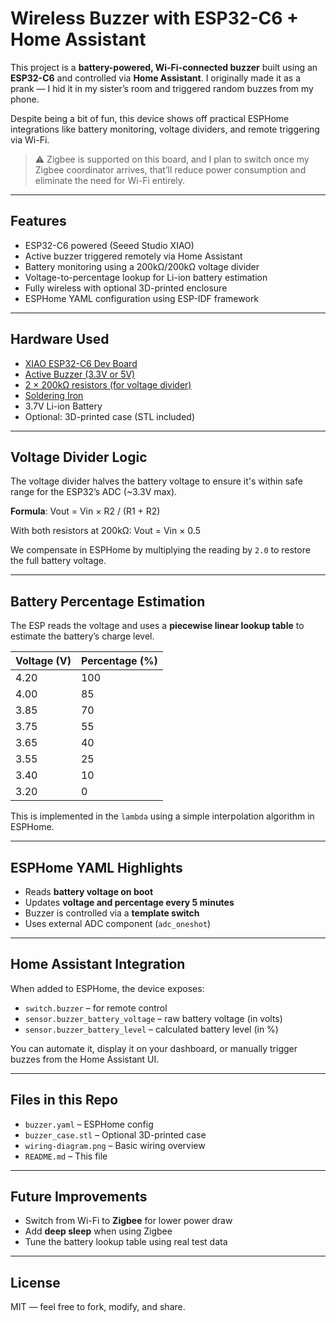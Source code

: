 # Wireless Buzzer with ESP32-C6 + Home Assistant

This project is a **battery-powered, Wi-Fi-connected buzzer** built using an **ESP32-C6** and controlled via **Home Assistant**. I originally made it as a prank — I hid it in my sister’s room and triggered random buzzes from my phone.

Despite being a bit of fun, this device shows off practical ESPHome integrations like battery monitoring, voltage dividers, and remote triggering via Wi-Fi.

> ⚠️ Zigbee is supported on this board, and I plan to switch once my Zigbee coordinator arrives, that’ll reduce power consumption and eliminate the need for Wi-Fi entirely.

---

## Features

- ESP32-C6 powered (Seeed Studio XIAO)
- Active buzzer triggered remotely via Home Assistant
- Battery monitoring using a 200kΩ/200kΩ voltage divider
- Voltage-to-percentage lookup for Li-ion battery estimation
- Fully wireless with optional 3D-printed enclosure
- ESPHome YAML configuration using ESP-IDF framework

---

## Hardware Used

- [XIAO ESP32-C6 Dev Board](https://s.click.aliexpress.com/e/_ol3B2OP)
- [Active Buzzer (3.3V or 5V)](https://s.click.aliexpress.com/e/_oCSsUbv)
- [2 × 200kΩ resistors (for voltage divider)](https://s.click.aliexpress.com/e/_ooGuPLW)
- [Soldering Iron](https://s.click.aliexpress.com/e/_ol3ivQL)
- 3.7V Li-ion Battery
- Optional: 3D-printed case (STL included)

---

## Voltage Divider Logic

The voltage divider halves the battery voltage to ensure it's within safe range for the ESP32’s ADC (~3.3V max).

**Formula**: Vout = Vin × R2 / (R1 + R2)

With both resistors at 200kΩ: Vout = Vin × 0.5

We compensate in ESPHome by multiplying the reading by `2.0` to restore the full battery voltage.

---

## Battery Percentage Estimation

The ESP reads the voltage and uses a **piecewise linear lookup table** to estimate the battery’s charge level.

| Voltage (V) | Percentage (%) |
|-------------|----------------|
| 4.20        | 100            |
| 4.00        | 85             |
| 3.85        | 70             |
| 3.75        | 55             |
| 3.65        | 40             |
| 3.55        | 25             |
| 3.40        | 10             |
| 3.20        | 0              |

This is implemented in the `lambda` using a simple interpolation algorithm in ESPHome.

---

## ESPHome YAML Highlights

- Reads **battery voltage on boot**
- Updates **voltage and percentage every 5 minutes**
- Buzzer is controlled via a **template switch**
- Uses external ADC component (`adc_oneshot`)

---

## Home Assistant Integration

When added to ESPHome, the device exposes:

- `switch.buzzer` – for remote control
- `sensor.buzzer_battery_voltage` – raw battery voltage (in volts)
- `sensor.buzzer_battery_level` – calculated battery level (in %)

You can automate it, display it on your dashboard, or manually trigger buzzes from the Home Assistant UI.

---

## Files in this Repo

- `buzzer.yaml` – ESPHome config
- `buzzer_case.stl` – Optional 3D-printed case
- `wiring-diagram.png` – Basic wiring overview
- `README.md` – This file

---

## Future Improvements

- Switch from Wi-Fi to **Zigbee** for lower power draw
- Add **deep sleep** when using Zigbee
- Tune the battery lookup table using real test data

---

## License

MIT — feel free to fork, modify, and share.


